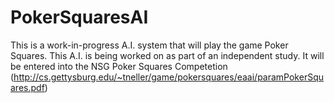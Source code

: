# PokerSquaresAI
This is a work-in-progress A.I. system that will play the game Poker Squares. This A.I. is being worked on as part of an
independent study. It will be entered into the NSG Poker Squares Competetion (http://cs.gettysburg.edu/~tneller/game/pokersquares/eaai/paramPokerSquares.pdf)
